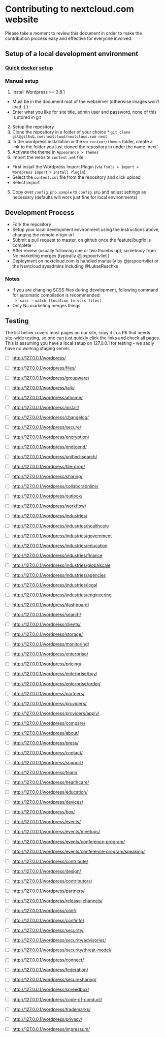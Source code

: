 # Contributing to nextcloud.com website

Please take a moment to review this document in order to make the contribution
process easy and effective for everyone involved.

## Setup of a local development environment

### [Quick docker setup](https://github.com/marcoambrosini/docker-nc-web)

### Manual setup

1. Install Wordpress >= 3.8.1
  * Must be in the document root of the webserver (otherwise images won't load :( )
  * Enter what you like for site title, admin user and password, none of this is stored in git
2. Setup the repository
  1. Clone the repository in a folder of your choice
    * `git clone git@github.com:nextcloud/nextcloud.com next`
  2. In the wordpress installation in the `wp-content/themes` folder, create a link to the folder you just cloned the repository in under the name 'next'
3. Activate the theme in `Appearance > Themes`
4. Import the website `content.xml` file
  * First install the Wordpress Import Plugin (via `Tools > Import > Wordpress Import` > `Install Plugin`)
  * Select the `content.xml` file from the repository and click upload
  * Select Import
5. Copy over `config.php.sample` to `config.php` and adjust settings as necessary (defaults will work just fine for local environments)

## Development Process

* Fork the repository
* Setup your local development environment using the instructions above, changing the remote origin url
* Submit a pull request to master, on github once the feature/bugfix is complete
* After review (usually following one or two thumbs up), somebody from Nc marketing merges (typically @jospoortvliet )
* Deployment on nextcloud.com is handled manually by @jospoortvliet or the Nextcloud sysadmins including @LukasReschke

### Notes

* If you are changing SCSS files during development, following command for automatic compilation is recommended:
  * `sass --watch [location to scss files]`
* Only Nc marketing merges things

## Testing
The list below covers most pages on our site, copy it in a PR that needs site-wide testing, so one can just quickly click the links and check all pages. This is assuming you have a local setup on 127.0.0.1 for testing - we sadly have no working staging server.

- [ ] http://127.0.0.1/wordpress/
- [ ] http://127.0.0.1/wordpress/files/
- [ ] http://127.0.0.1/wordpress/groupware/
- [ ] http://127.0.0.1/wordpress/talk/
- [ ] http://127.0.0.1/wordpress/athome/
- [ ] http://127.0.0.1/wordpress/install/
- [ ] http://127.0.0.1/wordpress/changelog/
- [ ] http://127.0.0.1/wordpress/secure/
- [ ] http://127.0.0.1/wordpress/encryption/
- [ ] http://127.0.0.1/wordpress/endtoend/
- [ ] http://127.0.0.1/wordpress/unified-search/
- [ ] http://127.0.0.1/wordpress/file-drop/
- [ ] http://127.0.0.1/wordpress/sharing/
- [ ] http://127.0.0.1/wordpress/collaboraonline/
- [ ] http://127.0.0.1/wordpress/outlook/
- [ ] http://127.0.0.1/wordpress/workflow/
- [ ] http://127.0.0.1/wordpress/industries/
- [ ] http://127.0.0.1/wordpress/industries/healthcare
- [ ] http://127.0.0.1/wordpress/industries/government
- [ ] http://127.0.0.1/wordpress/industries/education
- [ ] http://127.0.0.1/wordpress/industries/finance
- [ ] http://127.0.0.1/wordpress/industries/globalscale
- [ ] http://127.0.0.1/wordpress/industries/agencies
- [ ] http://127.0.0.1/wordpress/industries/legal
- [ ] http://127.0.0.1/wordpress/industries/engineering
- [ ] http://127.0.0.1/wordpress/dashboard/
- [ ] http://127.0.0.1/wordpress/search/
- [ ] http://127.0.0.1/wordpress/clients/
- [ ] http://127.0.0.1/wordpress/storage/
- [ ] http://127.0.0.1/wordpress/monitoring/
- [ ] http://127.0.0.1/wordpress/enterprise/
- [ ] http://127.0.0.1/wordpress/pricing/
- [ ] http://127.0.0.1/wordpress/enterprise/buy/
- [ ] http://127.0.0.1/wordpress/enterprise/order/
- [ ] http://127.0.0.1/wordpress/partners/
- [ ] http://127.0.0.1/wordpress/providers/
- [ ] http://127.0.0.1/wordpress/providers/apply/
- [ ] http://127.0.0.1/wordpress/compare/
- [ ] http://127.0.0.1/wordpress/about/
- [ ] http://127.0.0.1/wordpress/press/
- [ ] http://127.0.0.1/wordpress/contact/
- [ ] http://127.0.0.1/wordpress/support/
- [ ] http://127.0.0.1/wordpress/team/
- [ ] http://127.0.0.1/wordpress/healthcare/
- [ ] http://127.0.0.1/wordpress/education/
- [ ] http://127.0.0.1/wordpress/devices/
- [ ] http://127.0.0.1/wordpress/box/
- [ ] http://127.0.0.1/wordpress/events/
- [ ] http://127.0.0.1/wordpress/events/meetups/
- [ ] http://127.0.0.1/wordpress/events/conference-program/
- [ ] http://127.0.0.1/wordpress/events/conference-program/speaking/
- [ ] http://127.0.0.1/wordpress/contribute/
- [ ] http://127.0.0.1/wordpress/design/
- [ ] http://127.0.0.1/wordpress/contributors/
- [ ] http://127.0.0.1/wordpress/partners/
- [ ] http://127.0.0.1/wordpress/release-channels/
- [ ] http://127.0.0.1/wordpress/conf/
- [ ] http://127.0.0.1/wordpress/confinfo/
- [ ] http://127.0.0.1/wordpress/security/
- [ ] http://127.0.0.1/wordpress/security/advisories/
- [ ] http://127.0.0.1/wordpress/security/threat-model/
- [ ] http://127.0.0.1/wordpress/connect/
- [ ] http://127.0.0.1/wordpress/federation/
- [ ] http://127.0.0.1/wordpress/securesharing/
- [ ] http://127.0.0.1/wordpress/spreedbox/
- [ ] http://127.0.0.1/wordpress/code-of-conduct/
- [ ] http://127.0.0.1/wordpress/trademarks/
- [ ] http://127.0.0.1/wordpress/privacy/
- [ ] http://127.0.0.1/wordpress/impressum/

